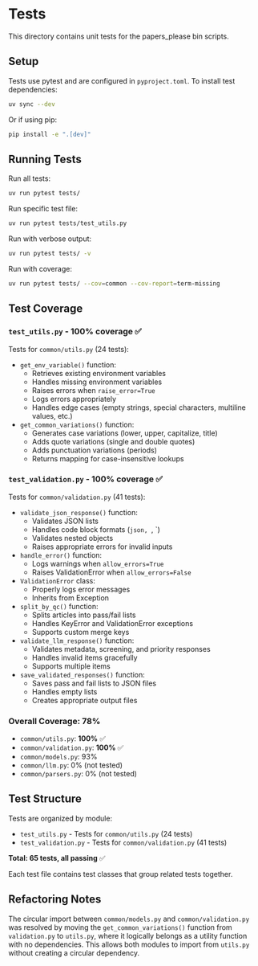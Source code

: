 # Tests

This directory contains unit tests for the papers_please bin scripts.

## Setup

Tests use pytest and are configured in `pyproject.toml`. To install test dependencies:

```bash
uv sync --dev
```

Or if using pip:

```bash
pip install -e ".[dev]"
```

## Running Tests

Run all tests:
```bash
uv run pytest tests/
```

Run specific test file:
```bash
uv run pytest tests/test_utils.py
```

Run with verbose output:
```bash
uv run pytest tests/ -v
```

Run with coverage:
```bash
uv run pytest tests/ --cov=common --cov-report=term-missing
```

## Test Coverage

### `test_utils.py` - **100% coverage** ✅
Tests for `common/utils.py` (24 tests):
- `get_env_variable()` function:
  - Retrieves existing environment variables
  - Handles missing environment variables
  - Raises errors when `raise_error=True`
  - Logs errors appropriately
  - Handles edge cases (empty strings, special characters, multiline values, etc.)
- `get_common_variations()` function:
  - Generates case variations (lower, upper, capitalize, title)
  - Adds quote variations (single and double quotes)
  - Adds punctuation variations (periods)
  - Returns mapping for case-insensitive lookups

### `test_validation.py` - **100% coverage** ✅
Tests for `common/validation.py` (41 tests):
- `validate_json_response()` function:
  - Validates JSON lists
  - Handles code block formats (```json, ```, `)
  - Validates nested objects
  - Raises appropriate errors for invalid inputs
- `handle_error()` function:
  - Logs warnings when `allow_errors=True`
  - Raises ValidationError when `allow_errors=False`
- `ValidationError` class:
  - Properly logs error messages
  - Inherits from Exception
- `split_by_qc()` function:
  - Splits articles into pass/fail lists
  - Handles KeyError and ValidationError exceptions
  - Supports custom merge keys
- `validate_llm_response()` function:
  - Validates metadata, screening, and priority responses
  - Handles invalid items gracefully
  - Supports multiple items
- `save_validated_responses()` function:
  - Saves pass and fail lists to JSON files
  - Handles empty lists
  - Creates appropriate output files

### Overall Coverage: 78%
- `common/utils.py`: **100%** ✅
- `common/validation.py`: **100%** ✅
- `common/models.py`: 93%
- `common/llm.py`: 0% (not tested)
- `common/parsers.py`: 0% (not tested)

## Test Structure

Tests are organized by module:
- `test_utils.py` - Tests for `common/utils.py` (24 tests)
- `test_validation.py` - Tests for `common/validation.py` (41 tests)

**Total: 65 tests, all passing** ✅

Each test file contains test classes that group related tests together.

## Refactoring Notes

The circular import between `common/models.py` and `common/validation.py` was resolved by moving the `get_common_variations()` function from `validation.py` to `utils.py`, where it logically belongs as a utility function with no dependencies. This allows both modules to import from `utils.py` without creating a circular dependency.
